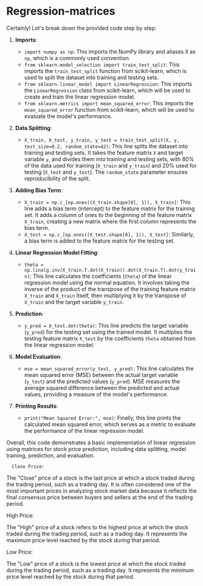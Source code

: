 # Regression-matrices
Certainly! Let's break down the provided code step by step:

1. **Imports**:
   - `import numpy as np`: This imports the NumPy library and aliases it as `np`, which is a commonly used convention.
   - `from sklearn.model_selection import train_test_split`: This imports the `train_test_split` function from scikit-learn, which is used to split the dataset into training and testing sets.
   - `from sklearn.linear_model import LinearRegression`: This imports the `LinearRegression` class from scikit-learn, which will be used to create and train the linear regression model.
   - `from sklearn.metrics import mean_squared_error`: This imports the `mean_squared_error` function from scikit-learn, which will be used to evaluate the model's performance.

2. **Data Splitting**:
   - `X_train, X_test, y_train, y_test = train_test_split(X, y, test_size=0.2, random_state=42)`: This line splits the dataset into training and testing sets. It takes the feature matrix `X` and target variable `y`, and divides them into training and testing sets, with 80% of the data used for training (`X_train` and `y_train`) and 20% used for testing (`X_test` and `y_test`). The `random_state` parameter ensures reproducibility of the split.

3. **Adding Bias Term**:
   - `X_train = np.c_[np.ones((X_train.shape[0], 1)), X_train]`: This line adds a bias term (intercept) to the feature matrix for the training set. It adds a column of ones to the beginning of the feature matrix `X_train`, creating a new matrix where the first column represents the bias term.
   - `X_test = np.c_[np.ones((X_test.shape[0], 1)), X_test]`: Similarly, a bias term is added to the feature matrix for the testing set.

4. **Linear Regression Model Fitting**:
   - `theta = np.linalg.inv(X_train.T.dot(X_train)).dot(X_train.T).dot(y_train)`: This line calculates the coefficients (`theta`) of the linear regression model using the normal equation. It involves taking the inverse of the product of the transpose of the training feature matrix `X_train` and `X_train` itself, then multiplying it by the transpose of `X_train` and the target variable `y_train`.

5. **Prediction**:
   - `y_pred = X_test.dot(theta)`: This line predicts the target variable (`y_pred`) for the testing set using the trained model. It multiplies the testing feature matrix `X_test` by the coefficients `theta` obtained from the linear regression model.

6. **Model Evaluation**:
   - `mse = mean_squared_error(y_test, y_pred)`: This line calculates the mean squared error (MSE) between the actual target variable (`y_test`) and the predicted values (`y_pred`). MSE measures the average squared difference between the predicted and actual values, providing a measure of the model's performance.

7. **Printing Results**:
   - `print("Mean Squared Error:", mse)`: Finally, this line prints the calculated mean squared error, which serves as a metric to evaluate the performance of the linear regression model.

Overall, this code demonstrates a basic implementation of linear regression using matrices for stock price prediction, including data splitting, model training, prediction, and evaluation.   


      Close Price:

The "Close" price of a stock is the last price at which a stock traded during the trading period, such as a trading day. It is often considered one of the most important prices in analyzing stock market data because it reflects the final consensus price between buyers and sellers at the end of the trading period.

High Price:

The "High" price of a stock refers to the highest price at which the stock traded during the trading period, such as a trading day. It represents the maximum price level reached by the stock during that period.   

Low Price:

The "Low" price of a stock is the lowest price at which the stock traded during the trading period, such as a trading day. It represents the minimum price level reached by the stock during that period.







